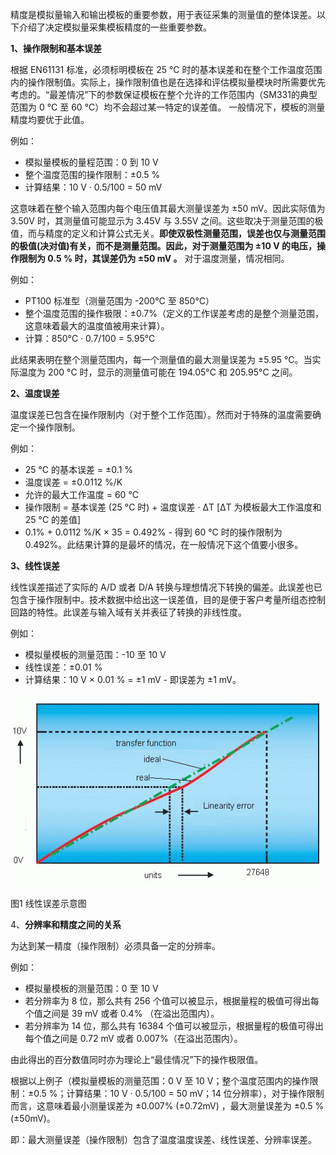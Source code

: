 精度是模拟量输入和输出模板的重要参数，用于表征采集的测量值的整体误差。以下介绍了决定模拟量采集模板精度的一些重要参数。

**1、操作限制和基本误差**

根据 EN61131 标准，必须标明模板在 25 °C 时的基本误差和在整个工作温度范围内的操作限制值。实际上，操作限制值也是在选择和评估模拟量模块时所需要优先考虑的。“最差情况”下的参数保证模板在整个允许的工作范围内（SM331的典型范围为 0 °C 至 60 °C）均不会超过某一特定的误差值。 一般情况下，模板的测量精度均要优于此值。

例如：

* 模拟量模板的量程范围：0 到 10 V
* 整个温度范围的操作限制：±0.5 %
* 计算结果：10 V · 0.5/100 = 50 mV

这意味着在整个输入范围内每个电压值其最大测量误差为 ±50 mV。因此实际值为 3.50V 时，其测量值可能显示为 3.45V 与 3.55V 之间。这些取决于测量范围的极值，而与精度的定义和计算公式无关。**即使双极性测量范围，误差也仅与测量范围的极值\(决对值\)有关，而不是测量范围。因此，对于测量范围为 ±10 V 的电压，操作限制为 0.5 % 时，其误差仍为 ±50 mV 。** 对于温度测量，情况相同。

例如：

* PT100 标准型（测量范围为 -200°C 至 850°C）
* 整个温度范围的操作极限：±0.7%（定义的工作误差考虑的是整个测量范围，这意味着最大的温度值被用来计算）。
* 计算：850°C · 0.7/100 = 5.95°C

此结果表明在整个测量范围内，每一个测量值的最大测量误差为 ±5.95 °C。当实际温度为 200 °C 时，显示的测量值可能在 194.05°C 和 205.95°C 之间。

**2、温度误差**

温度误差已包含在操作限制内（对于整个工作范围）。然而对于特殊的温度需要确定一个操作限制。

例如：

* 25 °C 的基本误差 = ±0.1 %
* 温度误差 = ±0.0112 %/K
* 允许的最大工作温度 = 60 °C
* 操作限制 = 基本误差 \(25 °C 时\) + 温度误差 · ΔT \[ΔT 为模板最大工作温度和 25 °C 的差值\] 
* 0.1% + 0.0112 %/K × 35 = 0.492% - 得到 60 °C 时的操作限制为 0.492%。此结果计算的是最坏的情况，在一般情况下这个值要小很多。

**3、线性误差**

线性误差描述了实际的 A/D 或者 D/A 转换与理想情况下转换的偏差。此误差也已包含于操作限制中。技术数据中给出这一误差值，目的是便于客户考量所组态控制回路的特性。此误差与输入域有关并表征了转换的非线性度。

例如：

* 模拟量模板的测量范围：-10 至 10 V
* 线性误差：±0.01 %
* 计算结果：10 V × 0.01 % = ±1 mV - 即误差为 ±1 mV。

![](/assets/sm331_genauigkeit_01_e.gif)

图1  线性误差示意图

4、**分辨率和精度之间的关系**

为达到某一精度（操作限制）必须具备一定的分辨率。

例如：

* 模拟量模板的测量范围：0 至 10 V
* 若分辨率为 8 位，那么共有 256 个值可以被显示，根据量程的极值可得出每个值之间是 39 mV 或者 0.4% （在溢出范围内）。
* 若分辨率为 14 位，那么共有 16384 个值可以被显示，根据量程的极值可得出每个值之间是 0.72 mV 或者 0.007%（在溢出范围内）。

由此得出的百分数值同时亦为理论上“最佳情况”下的操作极限值。

根据以上例子（模拟量模板的测量范围：0 V 至 10 V；整个温度范围内的操作限制：±0.5 %；计算结果：10 V · 0.5/100 = 50 mV；14 位分辨率），对于操作限制而言，这意味着最小测量误差为 ±0.007% \(±0.72mV\) ，最大测量误差为 ±0.5 %\(±50mV\)。

即：最大测量误差（操作限制）包含了温度温度误差、线性误差、分辨率误差。

